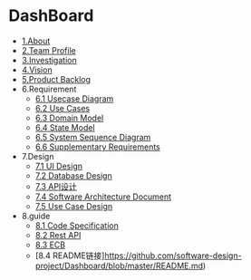 # DashBoard
- [1.About](./doc/about.md)
- [2.Team Profile](./doc/team_profile.md)
- [3.Investigation](./doc/investigation.md)
- [4.Vision](./doc/vision.md)
- [5.Product Backlog](./doc/product_backlog.md)
- 6.Requirement
    - [6.1 Usecase Diagram](./doc/usecase_diagram.md)
    - [6.2 Use Cases](./doc/usecase.md)
    - [6.3 Domain Model](./doc/domain_model.md)
    - [6.4 State Model](./doc/state_model.md)
    - [6.5 System Sequence Diagram](./doc/system_sequence_diagram.md)
    - [6.6 Supplementary Requirements](./doc/supplementary_eequirements.md)
- 7.Design
    - [7.1 UI Design](./doc/UI_design.md)
    - [7.2 Database Design](./doc/database_design.md)
    - [7.3 API设计](./doc/API_design.md)
    - [7.4 Software Architecture Document](./doc/software_architecture_document.md)
    - [7.5 Use Case Design](./doc/use_case_design.md)
- 8.guide
    - [8.1 Code Specification](./doc/code_specification.md)
    - [8.2 Rest API](./doc/rest_API.md)
    - [8.3 ECB](./doc/ECB.md)
    - [8.4 README链接]https://github.com/software-design-project/Dashboard/blob/master/README.md)
